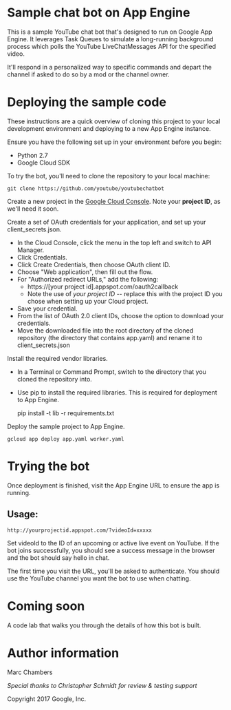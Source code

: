 # Sample chat bot on App Engine

This is a sample YouTube chat bot that's designed to run on Google App Engine. It leverages Task Queues to simulate a long-running background process which polls the YouTube LiveChatMessages API for the specified video.

It'll respond in a personalized way to specific commands and depart the channel if asked to do so by a mod or the channel owner.

# Deploying the sample code

These instructions are a quick overview of cloning this project to your local development environment and deploying to a new App Engine instance.

Ensure you have the following set up in your environment before you begin:

* Python 2.7
* Google Cloud SDK

To try the bot, you'll need to clone the repository to your local machine:

    git clone https://github.com/youtube/youtubechatbot

Create a new project in the [Google Cloud Console](http://console.cloud.google.com). Note your **project ID**, as we'll need it soon.

Create a set of OAuth credentials for your application, and set up your client_secrets.json.
* In the Cloud Console, click the menu in the top left and switch to API Manager.
* Click Credentials.
* Click Create Credentials, then choose OAuth client ID.
* Choose "Web application", then fill out the flow.
* For "Authorized redirect URLs," add the following:
    * https://\[your project id\].appspot.com/oauth2callback
    * Note the use of _your project ID_ -- replace this with the project ID you chose when setting up your Cloud project.
* Save your credential.
* From the list of OAuth 2.0 client IDs, choose the option to download your credentials.
* Move the downloaded file into the root directory of the cloned repository (the directory that contains app.yaml) and rename it to client_secrets.json

Install the required vendor libraries.
* In a Terminal or Command Prompt, switch to the directory that you cloned the repository into.
* Use pip to install the required libraries. This is required for deployment to App Engine.

    pip install -t lib -r requirements.txt

Deploy the sample project to App Engine.

    gcloud app deploy app.yaml worker.yaml

# Trying the bot

Once deployment is finished, visit the App Engine URL to ensure the app is running.

## Usage:

    http://yourprojectid.appspot.com/?videoId=xxxxx

Set videoId to the ID of an upcoming or active live event on YouTube. If the bot joins successfully, you should see a success message in the browser and the bot should say hello in chat.

The first time you visit the URL, you'll be asked to authenticate. You should use the YouTube channel you want the bot to use when chatting.

# Coming soon

A code lab that walks you through the details of how this bot is built.

# Author information

Marc Chambers

_Special thanks to Christopher Schmidt for review & testing support_

Copyright 2017 Google, Inc.